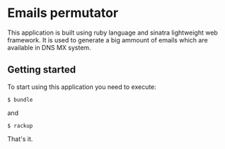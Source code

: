# Emails permutator

This application is built using ruby language and sinatra lightweight web framework. It is used to generate a big ammount of emails which are available in DNS MX system.

## Getting started
To start using this application you need to execute:
```
$ bundle
```
and
```
$ rackup
```

That's it.
